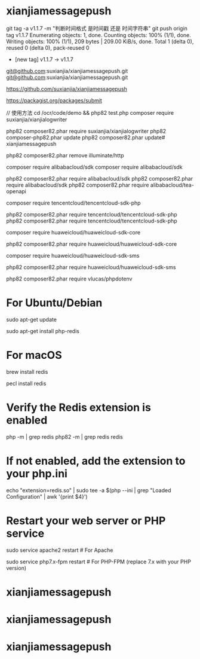 # xianjiamessagepush
   git tag -a v1.1.7 -m "判断时间格式 是时间戳 还是 时间字符串" 
  git push origin tag v1.1.7 
Enumerating objects: 1, done.
Counting objects: 100% (1/1), done.
Writing objects: 100% (1/1), 209 bytes | 209.00 KiB/s, done.
Total 1 (delta 0), reused 0 (delta 0), pack-reused 0
 
 * [new tag]         v1.1.7 -> v1.1.7
 
git@github.com:suxianjia/xianjiamessagepush.git
git@github.com:suxianjia/xianjiamessagepush.git

https://github.com/suxianjia/xianjiamessagepush

https://packagist.org/packages/submit
 

 // 使用方法  cd /ocr/code/demo   &&  php82 test.php 
composer              require suxianjia/xianjialogwriter

php82 composer82.phar require suxianjia/xianjialogwriter
php82 composer-php82.phar update
php82 composer82.phar update# xianjiamessagepush


php82 composer82.phar  remove  illuminate/http


composer require alibabacloud/sdk
composer require alibabacloud/sdk

php82 composer82.phar  require alibabacloud/sdk
php82 composer82.phar require alibabacloud/sdk
php82 composer82.phar  require alibabacloud/tea-openapi

composer require tencentcloud/tencentcloud-sdk-php


php82 composer82.phar  require tencentcloud/tencentcloud-sdk-php
php82 composer82.phar require tencentcloud/tencentcloud-sdk-php

composer require huaweicloud/huaweicloud-sdk-core

php82 composer82.phar  require huaweicloud/huaweicloud-sdk-core

composer require huaweicloud/huaweicloud-sdk-sms

php82 composer82.phar   require huaweicloud/huaweicloud-sdk-sms


php82 composer82.phar require vlucas/phpdotenv



# For Ubuntu/Debian

sudo apt-get update

sudo apt-get install php-redis



# For macOS

brew install redis

pecl install redis



# Verify the Redis extension is enabled

php -m | grep redis
 php82 -m | grep redis
redis


# If not enabled, add the extension to your php.ini

echo "extension=redis.so" | sudo tee -a $(php --ini | grep "Loaded Configuration" | awk '{print $4}')



# Restart your web server or PHP service

sudo service apache2 restart # For Apache

sudo service php7.x-fpm restart # For PHP-FPM (replace 7.x with your PHP version)


# xianjiamessagepush
# xianjiamessagepush
# xianjiamessagepush
